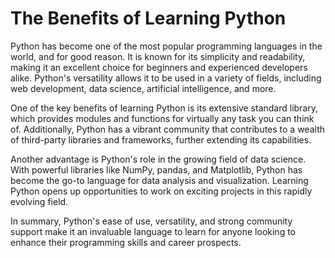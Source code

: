 # The Benefits of Learning Python

Python has become one of the most popular programming languages in the world, and for good reason. It is known for its simplicity and readability, making it an excellent choice for beginners and experienced developers alike. Python's versatility allows it to be used in a variety of fields, including web development, data science, artificial intelligence, and more.

One of the key benefits of learning Python is its extensive standard library, which provides modules and functions for virtually any task you can think of. Additionally, Python has a vibrant community that contributes to a wealth of third-party libraries and frameworks, further extending its capabilities.

Another advantage is Python's role in the growing field of data science. With powerful libraries like NumPy, pandas, and Matplotlib, Python has become the go-to language for data analysis and visualization. Learning Python opens up opportunities to work on exciting projects in this rapidly evolving field.

In summary, Python's ease of use, versatility, and strong community support make it an invaluable language to learn for anyone looking to enhance their programming skills and career prospects.

